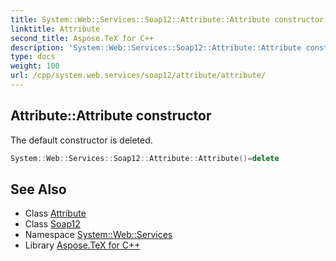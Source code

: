 ```yaml
---
title: System::Web::Services::Soap12::Attribute::Attribute constructor
linktitle: Attribute
second_title: Aspose.TeX for C++
description: 'System::Web::Services::Soap12::Attribute::Attribute constructor. The default constructor is deleted in C++.'
type: docs
weight: 100
url: /cpp/system.web.services/soap12/attribute/attribute/
---
```

## Attribute::Attribute constructor


The default constructor is deleted.

```cpp
System::Web::Services::Soap12::Attribute::Attribute()=delete
```

## See Also

* Class [Attribute](../)
* Class [Soap12](../../)
* Namespace [System::Web::Services](../../../)
* Library [Aspose.TeX for C++](../../../../)
